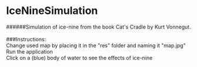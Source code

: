 # IceNineSimulation
######Simulation of ice-nine from the book Cat's Cradle by Kurt Vonnegut.<br /><br />
###Instructions:<br />
Change used map by placing it in the "res" folder and naming it "map.jpg"<br />
Run the application<br />
Click on a (blue) body of water to see the effects of ice-nine
